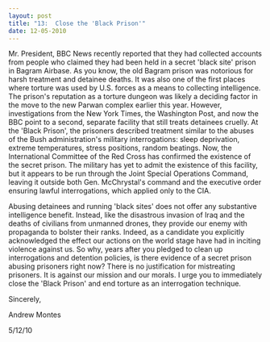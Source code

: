 ```yaml
---
layout: post
title: "13:  Close the 'Black Prison'"
date: 12-05-2010
---
```

Mr. President, BBC News recently reported that they had collected accounts from people who claimed they had been held in a secret 'black site' prison in Bagram Airbase. As you know, the old Bagram prison was notorious for harsh treatment and detainee deaths. It was also one of the first places where torture was used by U.S. forces as a means to collecting intelligence. The prison's reputation as a torture dungeon was likely a deciding factor in the move to the new Parwan complex earlier this year. However, investigations from the New York Times, the Washington Post, and now the BBC point to a second, separate facility that still treats detainees cruelly. At the 'Black Prison', the prisoners described treatment similar to the abuses of the Bush administration's military interrogations: sleep deprivation, extreme temperatures, stress positions, random beatings. Now, the International Committee of the Red Cross has confirmed the existence of the secret prison. The military has yet to admit the existence of this facility, but it appears to be run through the Joint Special Operations Command, leaving it outside both Gen. McChrystal's command and the executive order ensuring lawful interrogations, which applied only to the CIA.

Abusing detainees and running 'black sites' does not offer any substantive intelligence benefit. Instead, like the disastrous invasion of Iraq and the deaths of civilians from unmanned drones, they provide our enemy with propaganda to bolster their ranks. Indeed, as a candidate you explicitly acknowledged the effect our actions on the world stage have had in inciting violence against us. So why, years after you pledged to clean up interrogations and detention policies, is there evidence of a secret prison abusing prisoners right now? There is no justification for mistreating prisoners. It is against our mission and our morals. I urge you to immediately close the 'Black Prison' and end torture as an interrogation technique.

Sincerely,

Andrew Montes

5/12/10
 

 